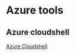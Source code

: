 # Azure tools

## Azure cloudshell

[Azure Cloudshell](https://docs.microsoft.com/en-us/azure/cloud-shell/features)


